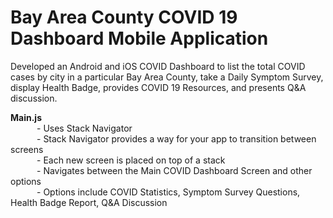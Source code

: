 # Bay Area County COVID 19 Dashboard Mobile Application
Developed an Android and iOS COVID Dashboard to list the total COVID cases by city in a particular Bay Area County, take a Daily Symptom Survey, display Health Badge, provides COVID 19 Resources, and presents Q&amp;A discussion.

**Main.js**     
&emsp;&emsp;&emsp;- Uses Stack Navigator                                                                                                                      
&emsp;&emsp;&emsp;- Stack Navigator provides a way for your app to transition between screens                                                                        
&emsp;&emsp;&emsp;- Each new screen is placed on top of a stack                                                                                                   
&emsp;&emsp;&emsp;- Navigates between the Main COVID Dashboard Screen and other options                                                                           
&emsp;&emsp;&emsp;- Options include COVID Statistics, Symptom Survey Questions, Health Badge Report, Q&A Discussion                                                      
